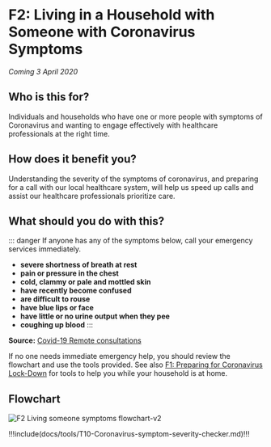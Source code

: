 # F2: Living in a Household with Someone with Coronavirus Symptoms

*Coming 3 April 2020*

## Who is this for?

Individuals and households who have one or more people with symptoms of Coronavirus and wanting to engage effectively with healthcare professionals at the right time.

## How does it benefit you?

Understanding the severity of the symptoms of coronavirus, and preparing for a call with our local healthcare system, will help us speed up calls and assist our healthcare professionals prioritize care.

## What should you do with this?

::: danger
If anyone has any of the symptoms below, call your emergency services immediately.

* __severe shortness of breath at rest__
* __pain or pressure in the chest__
* __cold, clammy or pale and mottled skin__
* __have recently become confused__
* __are difficult to rouse__
* __have blue lips or face__
* __have little or no urine output when they pee__
* __coughing up blood__
:::

__Source:__ [Covid-19 Remote consultations](https://www.bmj.com/content/368/bmj.m1182)

If no one needs immediate emergency help, you should review the flowchart and use the tools provided. See also [F1: Preparing for Coronavirus Lock-Down](/f1-preparing-for-coronavirus-lock-down.html) for tools to help you while your household is at home.

## Flowchart
![F2 Living someone symptoms flowchart-v2](/F2-Living_someone_symptoms_flowchart-v2.jpg)

!!!include(docs/tools/T10-Coronavirus-symptom-severity-checker.md)!!!